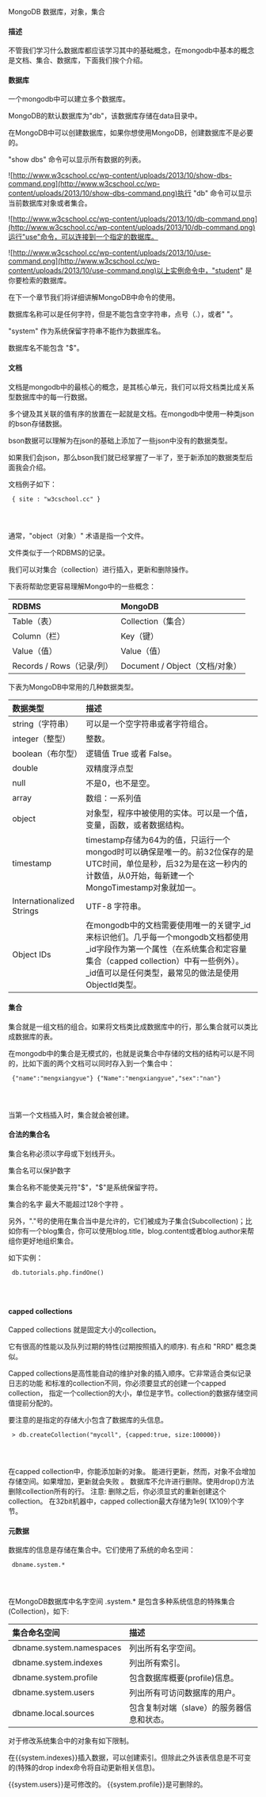  MongoDB 数据库，对象，集合  



#### 描述

 不管我们学习什么数据库都应该学习其中的基础概念，在mongodb中基本的概念是文档、集合、数据库，下面我们挨个介绍。

 



#### 数据库

 一个mongodb中可以建立多个数据库。

 MongoDB的默认数据库为"db"，该数据库存储在data目录中。

 在MongoDB中可以创建数据库，如果你想使用MongoDB，创建数据库不是必要的。

 "show dbs" 命令可以显示所有数据的列表。

 ![http://www.w3cschool.cc/wp-content/uploads/2013/10/show-dbs-command.png](http://www.w3cschool.cc/wp-content/uploads/2013/10/show-dbs-command.png)执行 "db" 命令可以显示当前数据库对象或者集合。

 ![http://www.w3cschool.cc/wp-content/uploads/2013/10/db-command.png](http://www.w3cschool.cc/wp-content/uploads/2013/10/db-command.png)运行"use"命令，可以连接到一个指定的数据库。

 ![http://www.w3cschool.cc/wp-content/uploads/2013/10/use-command.png](http://www.w3cschool.cc/wp-content/uploads/2013/10/use-command.png)以上实例命令中，"student" 是你要检索的数据库。

 在下一个章节我们将详细讲解MongoDB中命令的使用。

  数据库名称可以是任何字符，但是不能包含空字符串，点号（.），或者" "。

 "system" 作为系统保留字符串不能作为数据库名。

 数据库名不能包含 "$"。

 



#### 文档

 文档是mongodb中的最核心的概念，是其核心单元，我们可以将文档类比成关系型数据库中的每一行数据。

 多个键及其关联的值有序的放置在一起就是文档。在mongodb中使用一种类json的bson存储数据。

 bson数据可以理解为在json的基础上添加了一些json中没有的数据类型。

 如果我们会json，那么bson我们就已经掌握了一半了，至于新添加的数据类型后面我会介绍。

 文档例子如下：

 
```
 { site : "w3cschool.cc" }

 


```
 通常，"object（对象）" 术语是指一个文件。

 文件类似于一个RDBMS的记录。

 我们可以对集合（collection）进行插入，更新和删除操作。


下表将帮助您更容易理解Mongo中的一些概念：

 

|RDBMS|MongoDB|
|:--|:--|
|Table（表）|Collection（集合）|
|Column（栏）|Key（键）|
|Value（值）|Value（值）|
|Records / Rows（记录/列）|Document / Object（文档/对象）|

下表为MongoDB中常用的几种数据类型。

 

|数据类型|描述|
|:--|:--|
|string（字符串）|可以是一个空字符串或者字符组合。|
|integer（整型）|整数。|
|boolean（布尔型）|逻辑值 True 或者 False。|
|double|双精度浮点型|
|null|不是0，也不是空。|
|array|数组：一系列值|
|object|对象型，程序中被使用的实体。可以是一个值，变量，函数，或者数据结构。|
|timestamp|timestamp存储为64为的值，只运行一个mongod时可以确保是唯一的。前32位保存的是UTC时间，单位是秒，后32为是在这一秒内的计数值，从0开始，每新建一个MongoTimestamp对象就加一。|
|Internationalized Strings|UTF-8 字符串。|
|Object IDs|在mongodb中的文档需要使用唯一的关键字_id来标识他们。几乎每一个mongodb文档都使用_id字段作为第一个属性（在系统集合和定容量集合（capped collection）中有一些例外）。_id值可以是任何类型，最常见的做法是使用ObjectId类型。|





#### 集合

 集合就是一组文档的组合。如果将文档类比成数据库中的行，那么集合就可以类比成数据库的表。

 在mongodb中的集合是无模式的，也就是说集合中存储的文档的结构可以是不同的，比如下面的两个文档可以同时存入到一个集合中：

 
```
 {"name":"mengxiangyue"} {"Name":"mengxiangyue","sex":"nan"} 




```
 当第一个文档插入时，集合就会被创建。

 



#### 合法的集合名

 集合名称必须以字母或下划线开头。

 集合名可以保护数字

 集合名称不能使美元符"$"，"$"是系统保留字符。

 集合的名字 最大不能超过128个字符 。

 另外，"."号的使用在集合当中是允许的，它们被成为子集合(Subcollection)；比如你有一个blog集合，你可以使用blog.title，blog.content或者blog.author来帮组你更好地组织集合。

 如下实例：

 
```
 db.tutorials.php.findOne() 




```
 



#### capped collections

 Capped collections 就是固定大小的collection。

 它有很高的性能以及队列过期的特性(过期按照插入的顺序). 有点和 "RRD" 概念类似。

 Capped collections是高性能自动的维护对象的插入顺序。它非常适合类似记录日志的功能 和标准的collection不同，你必须要显式的创建一个capped collection， 指定一个collection的大小，单位是字节。collection的数据存储空间值提前分配的。

 要注意的是指定的存储大小包含了数据库的头信息。 
```
 > db.createCollection("mycoll", {capped:true, size:100000}) 




```
 
在capped collection中，你能添加新的对象。
 能进行更新，然而，对象不会增加存储空间。如果增加，更新就会失败 。
 数据库不允许进行删除。使用drop()方法删除collection所有的行。
 注意: 删除之后，你必须显式的重新创建这个collection。
 在32bit机器中，capped collection最大存储为1e9( 1X109)个字节。
 




#### 元数据

 数据库的信息是存储在集合中。它们使用了系统的命名空间：

 
```
 dbname.system.* 




```
 在MongoDB数据库中名字空间 <dbname>.system.* 是包含多种系统信息的特殊集合(Collection)，如下:

 

|集合命名空间|描述|
|:--|:--|
|dbname.system.namespaces|列出所有名字空间。|
|dbname.system.indexes|列出所有索引。|
|dbname.system.profile|包含数据库概要(profile)信息。|
|dbname.system.users|列出所有可访问数据库的用户。|
|dbname.local.sources|包含复制对端（slave）的服务器信息和状态。|

对于修改系统集合中的对象有如下限制。

 在{{system.indexes}}插入数据，可以创建索引。但除此之外该表信息是不可变的(特殊的drop index命令将自动更新相关信息)。 

 {{system.users}}是可修改的。 {{system.profile}}是可删除的。

 

